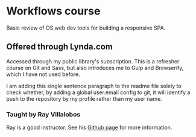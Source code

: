 # Workflows course

Basic review of OS web dev tools for building a responsive SPA.

## Offered through Lynda.com

Accessed through my public library's subscription. This is a refresher  course on Git and Sass, but also introduces me to Gulp and Browserify, which I have not used before. 

I am adding this single sentence paragraph to the readme file solely to check whether, by adding a global user.email config to git, it will identify a push to the repository by my profile rather than my user name. 

### Taught by Ray Villalobos

Ray is a good instructor. See his [Github page](https://github.com/planetoftheweb) for more information.